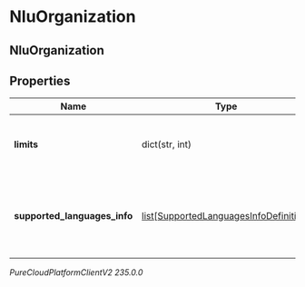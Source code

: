# NluOrganization

## NluOrganization

## Properties

|Name | Type | Description | Notes|
|------------ | ------------- | ------------- | -------------|
| **limits** | dict(str, int) | The NLU limits defined for this Organization | [optional] |
| **supported_languages_info** | [list[SupportedLanguagesInfoDefinition]](SupportedLanguagesInfoDefinition) | The list of Supported features for each languages for this Organization | [optional] |



_PureCloudPlatformClientV2 235.0.0_

